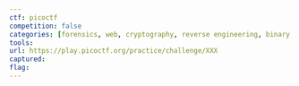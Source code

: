 ```yaml
---
ctf: picoctf
competition: false
categories: [forensics, web, cryptography, reverse engineering, binary exploitation]
tools:
url: https://play.picoctf.org/practice/challenge/XXX
captured: 
flag: 
---
```

